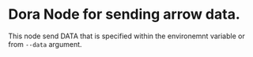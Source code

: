 # Dora Node for sending arrow data.

This node send DATA that is specified within the environemnt variable or from `--data` argument.
